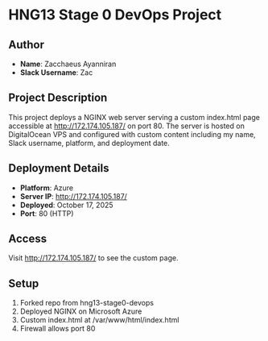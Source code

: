 # HNG13 Stage 0 DevOps Project

## Author
- **Name**: Zacchaeus Ayanniran
- **Slack Username**: Zac

## Project Description
This project deploys a NGINX web server serving a custom index.html page accessible at http://172.174.105.187/ on port 80. The server is hosted on DigitalOcean VPS and configured with custom content including my name, Slack username, platform, and deployment date.

## Deployment Details
- **Platform**: Azure
- **Server IP**: http://172.174.105.187/
- **Deployed**: October 17, 2025
- **Port**: 80 (HTTP)

## Access
Visit http://172.174.105.187/ to see the custom page.

## Setup
1. Forked repo from hng13-stage0-devops
2. Deployed NGINX on Microsoft Azure
3. Custom index.html at /var/www/html/index.html
4. Firewall allows port 80
